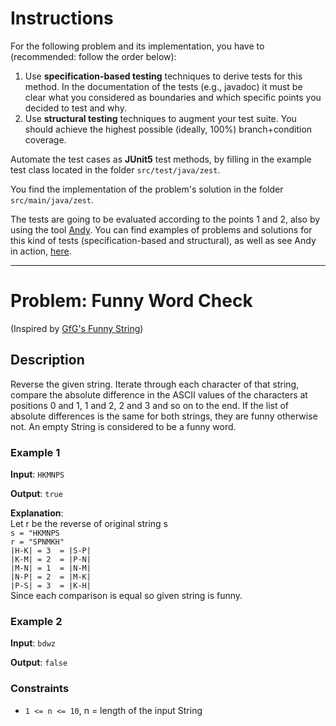 <!--NO_HARDWRAPS-->

# Instructions

For the following problem and its implementation, you have to (recommended: follow the order below):

1. Use **specification-based testing** techniques to derive tests for this method. In the documentation of the tests (e.g., javadoc) it must be clear what you considered as boundaries and which specific points you decided to test and why.
2. Use **structural testing** techniques to augment your test suite. You should achieve the highest possible (ideally, 100%) branch+condition coverage.

Automate the test cases as **JUnit5** test methods, by filling in the example test class located in the folder `src/test/java/zest`.

You find the implementation of the problem's solution in the folder `src/main/java/zest`.

The tests are going to be evaluated according to the points 1 and 2, also by using the tool [Andy](https://github.com/cse1110/andy). You can find examples of problems and solutions for this kind of tests (specification-based and structural), as well as see Andy in action, [here](https://github.com/cse1110/assignments/tree/main/domain-and-structural-testing).

---

# Problem: Funny Word Check
(Inspired by [GfG's Funny String](https://www.geeksforgeeks.org/funny-string/))

## Description

Reverse the given string. Iterate through each character of that string, compare the absolute difference in the ASCII values of the characters at positions 0 and 1, 1 and 2, 2 and 3 and so on to the end. If the list of absolute differences is the same for both strings, they are funny otherwise not. An empty String is considered to be a funny word.

### Example 1

**Input**: `HKMNPS`

**Output**: `true`

**Explanation**:  
Let r be the reverse of original string s  
`s = "HKMNPS`  
`r = "SPNMKH"`  
`|H-K| = 3  = |S-P|`  
`|K-M| = 2  = |P-N|`  
`|M-N| = 1  = |N-M|`  
`|N-P| = 2  = |M-K|`  
`|P-S| = 3  = |K-H|`  
Since each comparison is equal so given string is funny.

### Example 2

**Input**: `bdwz`

**Output**: `false`

### Constraints
-   `1 <= n <= 10`, n = length of the input String

